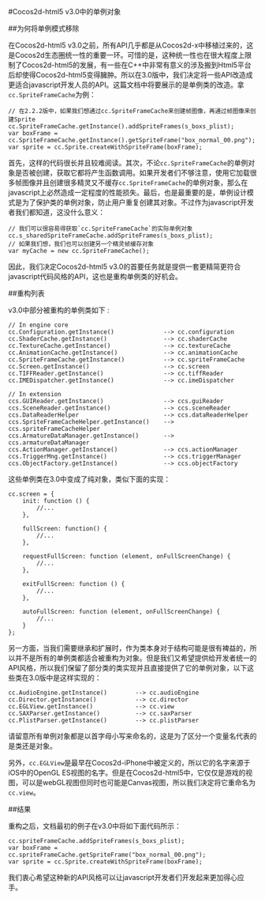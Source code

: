#Cocos2d-html5 v3.0中的单例对象

##为何将单例模式移除

在Cocos2d-html5 v3.0之前，所有API几乎都是从Cocos2d-x中移植过来的，这是Cocos2d生态圈统一性的重要一环。可惜的是，这种统一性也在很大程度上限制了Cocos2d-html5的发展，有一些在C++中非常有意义的涉及搬到Html5平台后却使得Cocos2d-html5变得臃肿。所以在3.0版中，我们决定将一些API改造成更适合javascript开发人员的API。这篇文档中将要展示的是单例类的改造。拿`cc.SpriteFrameCache`为例：

```
// 在2.2.2版中，如果我们想通过cc.SpriteFrameCache来创建帧图像，再通过帧图像来创建Sprite
cc.SpriteFrameCache.getInstance().addSpriteFrames(s_boxs_plist);
var boxFrame = cc.SpriteFrameCache.getInstance().getSpriteFrame("box_normal_00.png");
var sprite = cc.Sprite.createWithSpriteFrame(boxFrame);
```

首先，这样的代码很长并且较难阅读。其次，不论`cc.SpriteFrameCache`的单例对象是否被创建，获取它都将产生函数调用。如果开发者们不够注意，使用它加载很多帧图像并且创建很多精灵又不缓存`cc.SpriteFrameCache`的单例对象，那么在javascript上必然造成一定程度的性能损失。最后，也是最重要的是，单例设计模式是为了保护类的单例对象，防止用户重复创建其对象。不过作为javascript开发者我们都知道，这没什么意义：

```
// 我们可以很容易得获取`cc.SpriteFrameCache`的实际单例对象
cc.s_sharedSpriteFrameCache.addSpriteFrames(s_boxs_plist);
// 如果我们想，我们也可以创建另一个精灵帧缓存对象
var myCache = new cc.SpriteFrameCache();
```

因此，我们决定Cocos2d-html5 v3.0的首要任务就是提供一套更精简更符合javascript代码风格的API，这也是重构单例类的好机会。

##重构列表

v3.0中部分被重构的单例类如下 :

```
// In engine core
cc.Configuration.getInstance()              --> cc.configuration
cc.ShaderCache.getInstance()                --> cc.shaderCache
cc.TextureCache.getInstance()               --> cc.textureCache
cc.AnimationCache.getInstance()             --> cc.animationCache
cc.SpriteFrameCache.getInstance()           --> cc.spriteFrameCache
cc.Screen.getInstance()                     --> cc.screen
cc.TIFFReader.getInstance()                 --> cc.tiffReader
cc.IMEDispatcher.getInstance()              --> cc.imeDispatcher

// In extension
ccs.GUIReader.getInstance()                 --> ccs.guiReader
ccs.SceneReader.getInstance()               --> ccs.sceneReader
ccs.DataReaderHelper                        --> ccs.dataReaderHelper
ccs.SpriteFrameCacheHelper.getInstance()    --> ccs.spriteFrameCacheHelper
ccs.ArmatureDataManager.getInstance()       --> ccs.armatureDataManager
ccs.ActionManager.getInstance()             --> ccs.actionManager
ccs.TriggerMng.getInstance()                --> ccs.triggerManager
ccs.ObjectFactory.getInstance()             --> ccs.objectFactory
```

这些单例类在3.0中变成了纯对象，类似下面的实现：

```
cc.screen = {
    init: function () {
	    //...
    },

    fullScreen: function() {
	    //...
    },

    requestFullScreen: function (element, onFullScreenChange) {
	    //...
    },

    exitFullScreen: function () {
        //...
    },

    autoFullScreen: function (element, onFullScreenChange) {
	    //...
    }
};
```

另一方面，当我们需要继承和扩展时，作为类本身对于结构可能是很有裨益的，所以并不是所有的单例类都适合被重构为对象。但是我们又希望提供给开发者统一的API风格，所以我们保留了部分类的类实现并且直接提供了它的单例对象，以下这些类在3.0版中是这样实现的：

```
cc.AudioEngine.getInstance()        --> cc.audioEngine
cc.Director.getInstance()           --> cc.director
cc.EGLView.getInstance()            --> cc.view
cc.SAXParser.getInstance()          --> cc.saxParser
cc.PlistParser.getInstance()        --> cc.plistParser
```

请留意所有单例对象都是以首字母小写来命名的，这是为了区分一个变量名代表的是类还是对象。

另外，`cc.EGLView`是最早在Cocos2d-iPhone中被定义的，所以它的名字来源于iOS中的OpenGL ES视图的名字。但是在Cocos2d-html5中，它仅仅是游戏的视图，可以是webGL视图但同时也可能是Canvas视图，所以我们决定将它重命名为`cc.view`。

##结果

重构之后，文档最初的例子在v3.0中将如下面代码所示：

```
cc.spriteFrameCache.addSpriteFrames(s_boxs_plist);
var boxFrame = cc.spriteFrameCache.getSpriteFrame("box_normal_00.png");
var sprite = cc.Sprite.createWithSpriteFrame(boxFrame);
```

我们衷心希望这种新的API风格可以让javascript开发者们开发起来更加得心应手。